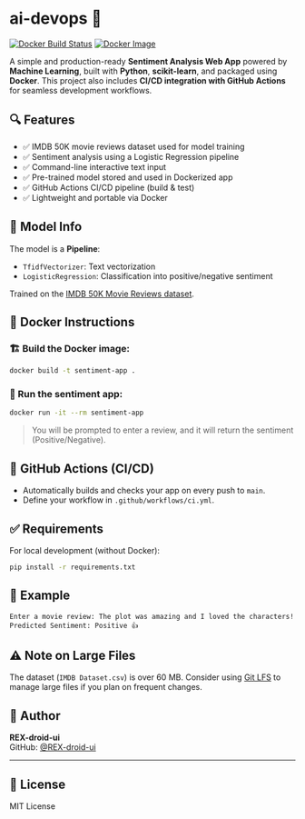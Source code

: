 
# ai-devops 🚀

[![Docker Build Status](https://github.com/REX-droid-ui/ai-devops/actions/workflows/docker-image.yml/badge.svg)](https://github.com/REX-droid-ui/ai-devops/actions)
[![Docker Image](https://img.shields.io/docker/pulls/rexdroid/sentiment-app.svg?style=flat&logo=docker)](https://hub.docker.com/r/rexdroid/sentiment-app)

A simple and production-ready **Sentiment Analysis Web App** powered by **Machine Learning**, built with **Python**, **scikit-learn**, and packaged using **Docker**. This project also includes **CI/CD integration with GitHub Actions** for seamless development workflows.

## 🔍 Features

- ✅ IMDB 50K movie reviews dataset used for model training  
- ✅ Sentiment analysis using a Logistic Regression pipeline  
- ✅ Command-line interactive text input  
- ✅ Pre-trained model stored and used in Dockerized app  
- ✅ GitHub Actions CI/CD pipeline (build & test)  
- ✅ Lightweight and portable via Docker  

## 🧠 Model Info

The model is a **Pipeline**:
- `TfidfVectorizer`: Text vectorization  
- `LogisticRegression`: Classification into positive/negative sentiment  

Trained on the [IMDB 50K Movie Reviews dataset](https://www.kaggle.com/datasets/lakshmi25npathi/imdb-dataset-of-50k-movie-reviews).

## 🐳 Docker Instructions

### 🏗️ Build the Docker image:
```bash
docker build -t sentiment-app .
```

### 🚀 Run the sentiment app:
```bash
docker run -it --rm sentiment-app
```

> You will be prompted to enter a review, and it will return the sentiment (Positive/Negative).

## 🤖 GitHub Actions (CI/CD)

- Automatically builds and checks your app on every push to `main`.
- Define your workflow in `.github/workflows/ci.yml`.

## ✅ Requirements

For local development (without Docker):

```bash
pip install -r requirements.txt
```

## 📌 Example

```text
Enter a movie review: The plot was amazing and I loved the characters!
Predicted Sentiment: Positive 👍
```

## ⚠️ Note on Large Files

The dataset (`IMDB Dataset.csv`) is over 60 MB. Consider using [Git LFS](https://git-lfs.github.com/) to manage large files if you plan on frequent changes.

## 👤 Author

**REX-droid-ui**  
GitHub: [@REX-droid-ui](https://github.com/REX-droid-ui)

---

## 📄 License

MIT License
